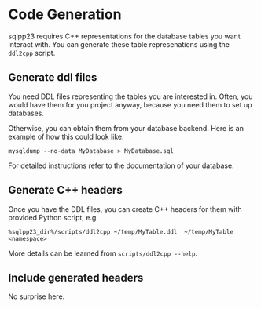# Code Generation

sqlpp23 requires C++ representations for the database tables you want interact
with. You can generate these table represenations using the `ddl2cpp` script.

## Generate ddl files

You need DDL files representing the tables you are interested in. Often, you
would have them for you project anyway, because you need them to set up
databases.

Otherwise, you can obtain them from your database backend. Here is an example of
how this could look like:

```
mysqldump --no-data MyDatabase > MyDatabase.sql

```

For detailed instructions refer to the documentation of your database.

## Generate C++ headers

Once you have the DDL files, you can create C++ headers for them with provided
Python script, e.g.

```
%sqlpp23_dir%/scripts/ddl2cpp ~/temp/MyTable.ddl  ~/temp/MyTable <namespace>
```

More details can be learned from `scripts/ddl2cpp --help`.

## Include generated headers

No surprise here.
